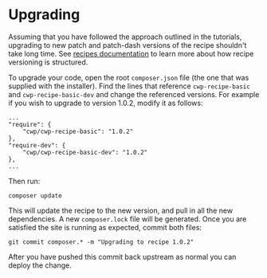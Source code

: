 <!--
title: Upgrading
pagenumber: 8
-->

# Upgrading

Assuming that you have followed the approach outlined in the tutorials, upgrading to new patch and patch-dash versions
of the recipe shouldn't take long time. See [recipes documentation](../recipes) to learn more about how recipe
versioning is structured.

To upgrade your code, open the root `composer.json` file (the one that was supplied with the installer). Find the
lines that reference `cwp-recipe-basic` and `cwp-recipe-basic-dev` and change the referenced versions. For example if
you wish to upgrade to version 1.0.2, modify it as follows:

	...
	"require": {
		"cwp/cwp-recipe-basic": "1.0.2"
	},
	"require-dev": {
		"cwp/cwp-recipe-basic-dev": "1.0.2"
	},
	...

Then run:

	composer update

This will update the recipe to the new version, and pull in all the new dependencies. A new `composer.lock` file will
be generated. Once you are satisfied the site is running as expected, commit both files:

	git commit composer.* -m "Upgrading to recipe 1.0.2"

After you have pushed this commit back upstream as normal you can deploy the change.
